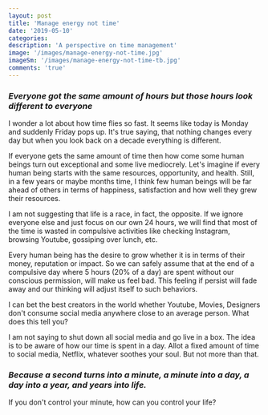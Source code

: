 ```yaml
---
layout: post
title: 'Manage energy not time'
date: '2019-05-10'
categories: 
description: 'A perspective on time management'
image: '/images/manage-energy-not-time.jpg'
imageSm: '/images/manage-energy-not-time-tb.jpg'
comments: 'true'
---
```

### *Everyone got the same amount of hours but those hours look different to everyone*

I wonder a lot about how time flies so fast. It seems like today is Monday and suddenly Friday pops up. It's true saying, that nothing changes every day but when you look back on a decade everything is different.

If everyone gets the same amount of time then how come some human beings turn out exceptional and some live mediocrely. 
Let's imagine if every human being starts with the same resources, opportunity, and health. Still, in a few years or maybe months time, I think few human beings will be far ahead of others in terms of happiness, satisfaction and how well they grew their resources.

I am not suggesting that life is a race, in fact, the opposite. If we ignore everyone else and just focus on our own 24 hours, we will find that most of the time is wasted in compulsive activities like checking Instagram, browsing Youtube, gossiping over lunch, etc.

Every human being has the desire to grow whether it is in terms of their money, reputation or impact. So we can safely assume that at the end of a compulsive day where 5 hours (20% of a day) are spent without our conscious permission, will make us feel bad. This feeling if persist will fade away and our thinking will adjust itself to such behaviors.

I can bet the best creators in the world whether Youtube, Movies, Designers don't consume social media anywhere close to an average person. What does this tell you? 

I am not saying to shut down all social media and go live in a box. The idea is to be aware of how our time is spent in a day. Allot a fixed amount of time to social media, Netflix, whatever soothes your soul. But not more than that.
### ***Because a second turns into a minute, a minute into a day, a day into a year, and years into life.***

If you don't control your minute, how can you control your life?